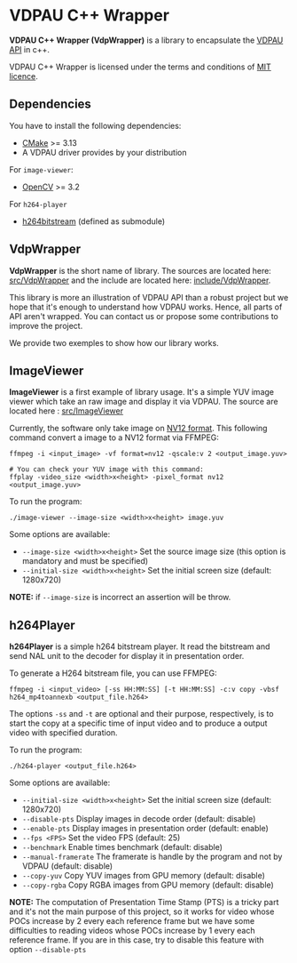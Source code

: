 # VDPAU C++ Wrapper

**VDPAU C++ Wrapper (VdpWrapper)** is a library to encapsulate the [VDPAU API](https://vdpau.pages.freedesktop.org/libvdpau/) in c++.

VDPAU C++ Wrapper is licensed under the terms and conditions of [MIT licence](https://spdx.org/licenses/MIT.html).

## Dependencies
You have to install the following dependencies:

- [CMake](https://cmake.org/) >= 3.13
- A VDPAU driver provides by your distribution

For `image-viewer`:

- [OpenCV](https://opencv.org/) >= 3.2

For `h264-player`

- [h264bitstream](https://github.com/aizvorski/h264bitstream/tree/master) (defined as submodule)

## VdpWrapper

**VdpWrapper** is the short name of library. The sources are located here: [src/VdpWrapper](src/VdpWrapper) and the include
are located here: [include/VdpWrapper](include/VdpWrapper).

This library is more an illustration of VDPAU API than a robust project but we hope that it's enough to understand how VDPAU works.
Hence, all parts of API aren't wrapped. You can contact us or propose some contributions to improve the project.

We provide two exemples to show how our library works.

## ImageViewer

**ImageViewer** is a first example of library usage. It's a simple YUV image viewer which take an raw image and
display it via VDPAU. The source are located here : [src/ImageViewer](src/ImageViewer)

Currently, the software only take image on [NV12 format](https://wiki.videolan.org/YUV#NV12). This following
command convert a image to a NV12 format via FFMPEG:

```
ffmpeg -i <input_image> -vf format=nv12 -qscale:v 2 <output_image.yuv>

# You can check your YUV image with this command:
ffplay -video_size <width>x<height> -pixel_format nv12 <output_image.yuv>
```

To run the program:
```
./image-viewer --image-size <width>x<height> image.yuv
```

Some options are available:
- `--image-size <width>x<height>`       Set the source image size (this option is mandatory and must be specified)
- `--initial-size <width>x<height>`     Set the initial screen size (default: 1280x720)

**NOTE:** if `--image-size` is incorrect an assertion will be throw.

## h264Player

**h264Player** is a simple h264 bitstream player. It read the bitstream and send NAL unit to the
decoder for display it in presentation order.

To generate a H264 bitstream file, you can use FFMPEG:
```
ffmpeg -i <input_video> [-ss HH:MM:SS] [-t HH:MM:SS] -c:v copy -vbsf h264_mp4toannexb <output_file.h264>
```
The options `-ss` and `-t` are optional and their purpose, respectively, is to start the copy at
a specific time of input video and to produce a output video with specified duration.

To run the program:
```
./h264-player <output_file.h264>
```

Some options are available:
- `--initial-size <width>x<height>`     Set the initial screen size (default: 1280x720)
- `--disable-pts`                       Display images in decode order (default: disable)
- `--enable-pts`                        Display images in presentation order (default: enable)
- `--fps <FPS>`                         Set the video FPS (default: 25)
- `--benchmark`                         Enable times benchmark (default: disable)
- `--manual-framerate`                  The framerate is handle by the program and not by VDPAU (default: disable)
- `--copy-yuv`                          Copy YUV images from GPU memory (default: disable)
- `--copy-rgba`                         Copy RGBA images from GPU memory (default: disable)

**NOTE:** The computation of Presentation Time Stamp (PTS) is a tricky part and it's not the main purpose of this
project, so it works for video whose POCs increase by 2 every each reference frame but we have some
difficulties to reading videos whose POCs increase by 1 every each reference frame. If you are
in this case, try to disable this feature with option `--disable-pts`
